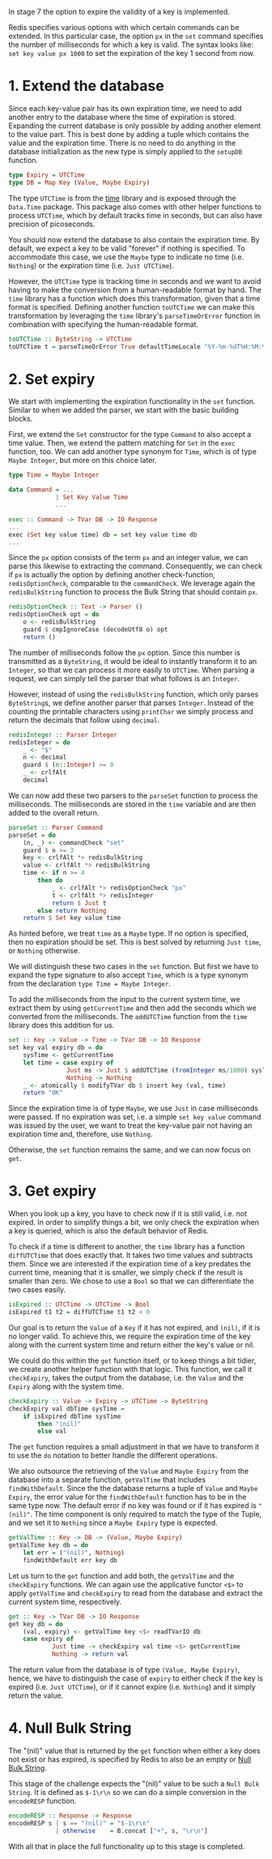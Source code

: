 In stage 7 the option to expire the validity of a key is implemented.

Redis specifies various options with which certain commands can be extended.
In this particular case, the option `px` in the `set` command specifies the number of milliseconds for which a key is valid.
The syntax looks like: `set key value px 1000` to set the expiration of the key 1 second from now.

# 1. Extend the database
Since each key-value pair has its own expiration time, we need to add another entry to the database where the time of expiration is stored.
Expanding the current database is only possible by adding another element to the value part.
This is best done by adding a tuple which contains the value and the expiration time.
There is no need to do anything in the database initialization as the new type is simply applied to the `setupDB` function.

```haskell
type Expiry = UTCTime
type DB = Map Key (Value, Maybe Expiry)
```

The type `UTCTime` is from the [time](https://hackage.haskell.org/package/time) library and is exposed through the `Data.Time` package.
This package also comes with other helper functions to process `UTCTime`, which by default tracks time in seconds, but can also have precision of picoseconds.

You should now extend the database to also contain the expiration time.
By default, we expect a key to be valid "forever" if nothing is specified.
To accommodate this case, we use the `Maybe` type to indicate no time (i.e. `Nothing`) or the expiration time (i.e. `Just UTCTime`).

However, the `UTCTime` type is tracking time in seconds and we want to avoid having to make the conversion from a human-readable format by hand.
The `time` library has a function which does this transformation, given that a time format is specified.
Defining another function `toUTCTime` we can make this transformation by leveraging the `time` library's `parseTimeOrError` function in combination with specifying the human-readable format.

```haskell
toUTCTime :: ByteString -> UTCTime
toUTCTime t = parseTimeOrError True defaultTimeLocale "%Y-%m-%dT%H:%M:%S%Q" $ B.unpack t
```

# 2. Set expiry
We start with implementing the expiration functionality in the `set` function.
Similar to when we added the parser, we start with the basic building blocks.

First, we extend the `Set` constructor for the type `Command` to also accept a time value.
Then, we extend the pattern matching for `Set` in the `exec` function, too.
We can add another type synonym for `Time`, which is of type `Maybe Integer`, but more on this choice later.

```haskell
type Time = Maybe Integer

data Command = ...
             | Set Key Value Time
             ...

exec :: Command -> TVar DB -> IO Response
...
exec (Set key value time) db = set key value time db
...
```

Since the `px` option consists of the term `px` and an integer value, we can parse this likewise to extracting the command.
Consequently, we can check if `px` is actually the option by defining another check-function, `redisOptionCheck`, comparable to the `commandCheck`.
We leverage again the `redisBulkString` function to process the Bulk String that should contain `px`.

```haskell
redisOptionCheck :: Text -> Parser ()
redisOptionCheck opt = do
    o <- redisBulkString
    guard $ cmpIgnoreCase (decodeUtf8 o) opt
    return ()
```

The number of milliseconds follow the `px` option.
Since this number is transmitted as a `ByteString`, it would be ideal to instantly transform it to an `Integer`, so that we can process it more easily to `UTCTime`.
When parsing a request, we can simply tell the parser that what follows is an `Integer`.

However, instead of using the `redisBulkString` function, which only parses `ByteString`s, we define another parser that parses `Integer`.
Instead of the counting the printable characters using `printChar` we simply process and return the decimals that follow using `decimal`.

```haskell
redisInteger :: Parser Integer
redisInteger = do
    _ <- "$"
    n <- decimal
    guard $ (n::Integer) >= 0
    _ <- crlfAlt
    decimal
```

We can now add these two parsers to the `parseSet` function to process the milliseconds.
The milliseconds are stored in the `time` variable and are then added to the overall return.

```haskell
parseSet :: Parser Command
parseSet = do
    (n, _) <- commandCheck "set"
    guard $ n >= 3
    key <- crlfAlt *> redisBulkString
    value <- crlfAlt *> redisBulkString
    time <- if n >= 4
        then do
            _ <- crlfAlt *> redisOptionCheck "px"
            t <- crlfAlt *> redisInteger
            return $ Just t
        else return Nothing
    return $ Set key value time
```

As hinted before, we treat `time` as a `Maybe` type.
If no option is specified, then no expiration should be set.
This is best solved by returning `Just time`, or `Nothing` otherwise.

We will distinguish these two cases in the `set` function.
But first we have to expand the type signature to also accept `Time`, which is a type synonym from the declaration `type Time = Maybe Integer`.

To add the milliseconds from the input to the current system time, we extract them by using `getCurrentTime` and then add the seconds which we converted from the milliseconds.
The `addUTCTime` function from the `time` library does this addition for us.

```haskell
set :: Key -> Value -> Time -> TVar DB -> IO Response
set key val expiry db = do
    sysTime <- getCurrentTime
    let time = case expiry of
                Just ms -> Just $ addUTCTime (fromInteger ms/1000) sysTime
                Nothing -> Nothing
    _ <- atomically $ modifyTVar db $ insert key (val, time)
    return "OK"
```

Since the expiration time is of type `Maybe`, we use `Just` in case milliseconds were passed.
If no expiration was set, i.e. a simple `set key value` command was issued by the user, we want to treat the key-value pair not having an expiration time and, therefore, use `Nothing`.

Otherwise, the `set` function remains the same, and we can now focus on `get`.

# 3. Get expiry

When you look up a key, you have to check now if it is still valid, i.e. not expired.
In order to simplify things a bit, we only check the expiration when a key is queried, which is also the default behavior of Redis.

To check if a time is different to another, the `time` library has a function `diffUTCTime` that does exactly that.
It takes two time values and subtracts them.
Since we are interested if the expiration time of a key predates the current time, meaning that it is smaller, we simply check if the result is smaller than zero.
We chose to use a `Bool` so that we can differentiate the two cases easily.

```haskell
isExpired :: UTCTime -> UTCTime -> Bool
isExpired t1 t2 = diffUTCTime t1 t2 < 0
```

Our goal is to return the `Value` of a `Key` if it has not expired, and `(nil)`, if it is no longer valid.
To achieve this, we require the expiration time of the key along with the current system time and return either the key's value or nil.

We could do this within the `get` function itself, or to keep things a bit tidier, we create another helper function with that logic.
This function, we call it `checkExpiry`, takes the output from the database, i.e. the `Value` and the `Expiry` along with the system time.

```haskell
checkExpiry :: Value -> Expiry -> UTCTime -> ByteString
checkExpiry val dbTime sysTime =
    if isExpired dbTime sysTime
        then "(nil)"
        else val
```

The `get` function requires a small adjustment in that we have to transform it to use the `do` notation to better handle the different operations.

We also outsource the retrieving of the `Value` and `Maybe Expiry` from the database into a separate function, `getValTime` that includes `findWithDefault`.
Since the the database returns a tuple of `Value` and `Maybe Expiry`, the error value for the `findWithDefault` function has to be in the same type now.
The default error if no key was found or if it has expired is `"(nil)"`.
The time component is only required to match the type of the Tuple, and we set it to `Nothing` since a `Maybe Expiry` type is expected.

```haskell
getValTime :: Key -> DB -> (Value, Maybe Expiry)
getValTime key db = do
    let err = ("(nil)", Nothing)
    findWithDefault err key db
```

Let us turn to the `get` function and add both, the `getValTime` and the `checkExpiry` functions.
We can again use the applicative functor `<$>` to apply `getValTime` and `checkExpiry` to read from the database and extract the current system time, respectively.

```haskell
get :: Key -> TVar DB -> IO Response
get key db = do
    (val, expiry) <- getValTime key <$> readTVarIO db
    case expiry of
            Just time -> checkExpiry val time <$> getCurrentTime
            Nothing -> return val
```

The return value from the database is of type `(Value, Maybe Expiry)`, hence, we have to distinguish the case of `expiry` to either check if the key is expired (i.e. `Just UTCTime`), or if it cannot expire (i.e. `Nothing`) and it simply return the value.

# 4. Null Bulk String 

The "(nil)" value that is returned by the `get` function when either a key does not exist or has expired, is specified by Redis to also be an empty or [Null Bulk String](https://redis.io/docs/reference/protocol-spec/#resp-bulk-strings).

This stage of the challenge expects the "(nil)" value to be such a `Null Bulk String`.
It is defined as `$-1\r\n` so we can do a simple conversion in the `encodeRESP` function.

```haskell
encodeRESP :: Response -> Response
encodeRESP s | s == "(nil)" = "$-1\r\n"
             | otherwise    = B.concat ["+", s, "\r\n"]
```

With all that in place the full functionality up to this stage is completed.
